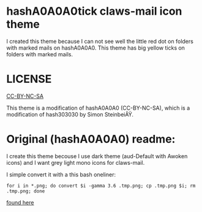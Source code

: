# hashA0A0A0tick claws-mail icon theme

I created this theme because I can not see well the little red dot on folders with marked mails on hashA0A0A0.
This theme has big yellow ticks on folders with marked mails.

# LICENSE

[CC-BY-NC-SA](https://creativecommons.org/licenses/by-nc-sa/3.0/)

This theme is a modification of hashA0A0A0 (CC-BY-NC-SA), which is a modification of hash303030 by Simon SteinbeiÃŸ.

# Original (hashA0A0A0) readme:

I create this theme becouse I use dark theme (aud-Default with Awoken icons) and I want grey light mono icons for
claws-mail.

I simple convert it with a this bash oneliner:

`for i in *.png; do convert $i -gamma 3.6 .tmp.png; cp .tmp.png $i; rm .tmp.png; done`

[found here](http://www.claws-mail.org/themes/png/hashA0A0A0/README)

